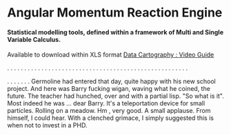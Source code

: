 # Angular Momentum Reaction Engine


#### Statistical modelling tools, defined within a framework of Multi and Single Variable Calculus. 
Available to download within XLS format [Data Cartography : Video Guide](https://www.youtube.com/channel/UCHGtmfjIICpuETvXsRd2eww/playlists)


.
.
.
.
.
.
.
.
.
.
.
.
.
.
.
.
.
.
.
.
.
.
.
.
.
.
.
.
.
.
.
.
.
.
.
.
.
.
.
.
.
.
.
.
.
.
.
.
.
.
.
.
.

.
.
.
.
.
.
.
Germoline had entered that day, quite happy with his new school project. And here was Barry fucking wigan, waving what he coined, the future. 
The teacher had hunched, over and with a partial lisp.  "So what is it". 
Most indeed he was ... dear Barry. It's a teleportation device for small particles. Rolling on a meadow.
Hm , very good. A small applause. From himself, I could hear. 
With a clenched grimace, I simply suggested this is when not to invest in a PHD. 

































































































